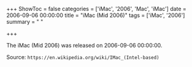 +++
ShowToc = false
categories = ['iMac', '2006', 'Mac', 'iMac']
date = 2006-09-06 00:00:00
title = "iMac (Mid 2006)"
tags = ['iMac', '2006']
summary = " "

+++

The iMac (Mid 2006) was released on 2006-09-06 00:00:00.

Source: `https://en.wikipedia.org/wiki/IMac_(Intel-based)`


